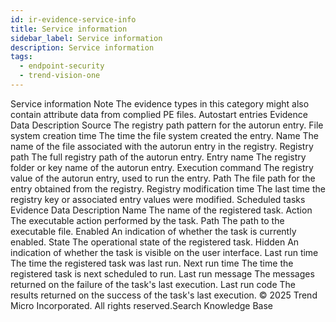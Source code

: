 ```yaml
---
id: ir-evidence-service-info
title: Service information
sidebar_label: Service information
description: Service information
tags:
  - endpoint-security
  - trend-vision-one
---
```


 Service information Note The evidence types in this category might also contain attribute data from complied PE files. Autostart entries Evidence Data Description Source The registry path pattern for the autorun entry. File system creation time The time the file system created the entry. Name The name of the file associated with the autorun entry in the registry. Registry path The full registry path of the autorun entry. Entry name The registry folder or key name of the autorun entry. Execution command The registry value of the autorun entry, used to run the entry. Path The file path for the entry obtained from the registry. Registry modification time The last time the registry key or associated entry values were modified. Scheduled tasks Evidence Data Description Name The name of the registered task. Action The executable action performed by the task. Path The path to the executable file. Enabled An indication of whether the task is currently enabled. State The operational state of the registered task. Hidden An indication of whether the task is visible on the user interface. Last run time The time the registered task was last run. Next run time The time the registered task is next scheduled to run. Last run message The messages returned on the failure of the task's last execution. Last run code The results returned on the success of the task's last execution. © 2025 Trend Micro Incorporated. All rights reserved.Search Knowledge Base